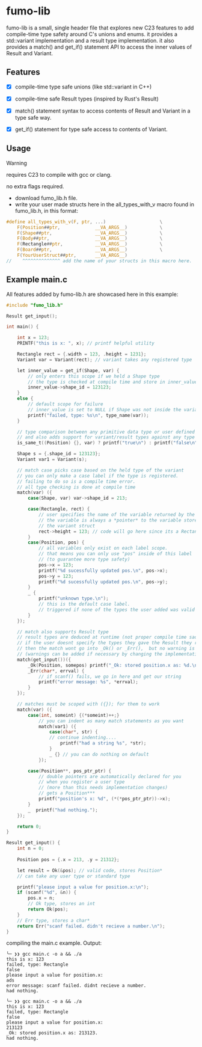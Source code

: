 # fumo-lib
fumo-lib is a small, single header file that explores new C23 features to add compile-time type safety around C's unions and enums.
it provides a std::variant implementation and a result type implementation.
it also provides a match() and get_if() statement API to access the inner values of Result and Variant.

## Features
- [x] compile-time type safe unions (like std::variant in C++)
- [x] compile-time safe Result types (inspired by Rust's Result)
- [x] match() statement syntax to access contents of Result and Variant in a type safe way.
- [x] get_if() statement for type safe access to contents of Variant.  


## Usage 
> [!WARNING]
> requires C23 to compile with gcc or clang.
> 
> no extra flags required.

- download fumo_lib.h file.
- write your user made structs here in the all_types_with_v macro found in fumo_lib.h, in this format:
```c
#define all_types_with_v(F, ptr, ...)                    \
    F(Position##ptr,             __VA_ARGS__)            \
    F(Shape##ptr,                __VA_ARGS__)            \
    F(Body##ptr,                 __VA_ARGS__)            \
    F(Rectangle##ptr,            __VA_ARGS__)            \
    F(Board##ptr,                __VA_ARGS__)            \
    F(YourUserStruct##ptr,       __VA_ARGS__)
//    ^^^^^^^^^^^^^^ add the name of your structs in this macro here.
```

## Example main.c

All features added by fumo-lib.h are showcased here in this example:
```c
#include "fumo_lib.h"

Result get_input();

int main() {

    int x = 123;
    PRINTF("this is x: ", x); // printf helpful utility

    Rectangle rect = {.width = 123, .height = 1231};
    Variant var = Variant(rect); // variant takes any registered type

    let inner_value = get_if(Shape, var) {
        // only enters this scope if we held a Shape type
        // the type is checked at compile time and store in inner_value
        inner_value->shape_id = 123123;
    }
    else {
        // default scope for failure
        // inner_value is set to NULL if Shape was not inside the variant.
        printf("failed, type: %s\n", type_name(var));
    }

    // type comparison between any primitive data type or user defined struct
    // and also adds support for variant/result types against any type
    is_same_t((Position) {}, var) ? printf("true\n") : printf("false\n");

    Shape s = {.shape_id = 123123};
    Variant var1 = Variant(s);

    // match case picks case based on the held type of the variant
    // you can only make a case label if the type is registered.
    // failing to do so is a compile time error.
    // all type checking is done at compile time
    match(var) ({
        case(Shape, var) var->shape_id = 213;

        case(Rectangle, rect) {
            // user specifies the name of the variable returned by the match
            // the variable is always a *pointer* to the variable stored in
            // the variant struct
            rect->height = 123; // code will go here since its a Rectangle type
        }
        case(Position, pos) {
            // all variables only exist on each label scope.
            // that means you can only use "pos" inside of this label
            // (to guarantee more type safety)
            pos->x = 123;
            printf("%d sucessfully updated pos.\n", pos->x);
            pos->y = 123;
            printf("%d sucessfully updated pos.\n", pos->y);
        }
        _ {
            printf("unknown type.\n");
            // this is the default case label.
            // triggered if none of the types the user added was valid
        }
    });

    // match also supports Result type
    // result types are deduced at runtime (not proper compile time sadly)
    // if the user doesnt specify the types they gave the Result they returned
    // then the match wont go into _Ok() or _Err(),  but no warning is emitted.
    // (warnings can be added if necessary by changing the implementation).
    match(get_input())({
        _Ok(Position, somepos) printf("_Ok: stored position.x as: %d.\n", somepos->x);
        _Err(char*, errval) {
            // if scanf() fails, we go in here and get our string
            printf("error message: %s", *errval);
        }
    });

    // matches must be scoped with ({}); for them to work
    match(var) ({
        case(int, someint) {(*someint)++;}
            // you can indent as many match statements as you want
            match(var1) ({
                case(char*, str) {
                // continue indenting....
                    printf("had a string %s", *str);
                }
                _ {} // you can do nothing on default
            });

        case(Position**, pos_ptr_ptr) {
            // double pointers are automatically declared for you
            // when you register a user type
            // (more than this needs implementation changes)
            // gets a Position***
            printf("position's x: %d", (*(*pos_ptr_ptr))->x);
        }
        _  printf("had nothing."); 
    });

    return 0;
}

Result get_input() {
    int n = 0;
    
    Position pos = {.x = 213, .y = 21312};

    let result = Ok(&pos); // valid code, stores Position*
    // can take any user type or standard type

    printf("please input a value for position.x:\n");
    if (scanf("%d", &n)) {
        pos.x = n;
        // Ok type, stores an int
        return Ok(pos);
    }
    // Err type, stores a char*
    return Err("scanf failed. didn't recieve a number.\n");
}
```
compiling the main.c example.
Output:
```
╰─ ❯❯ gcc main.c -o a && ./a
this is x: 123
failed, type: Rectangle
false
please input a value for position.x:
ads
error message: scanf failed. didnt recieve a number.
had nothing.

╰─ ❯❯ gcc main.c -o a && ./a
this is x: 123
failed, type: Rectangle
false
please input a value for position.x:
213123
_Ok: stored position.x as: 213123.
had nothing.

```

